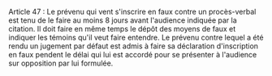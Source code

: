 Article 47 : Le prévenu qui vent s'inscrire en faux contre un
procès-verbal est tenu de le faire au moins 8 jours avant l'audience
indiquée par la citation. Il doit faire en même temps le dépôt des
moyens de faux et indiquer les témoins qu'il veut faire entendre.
Le prévenu contre lequel a été rendu un jugement par défaut est admis à
faire sa déclaration d'inscription en faux pendent le délai qui lui est
accordé pour se présenter à l'audience sur opposition par lui formulée.